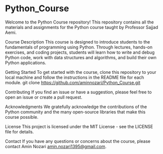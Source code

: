 # Python_Course
Welcome to the Python Course repository! This repository contains all the materials and assignments for the Python course taught by Professor Sajjad Aemi.

Course Description
This course is designed to introduce students to the fundamentals of programming using Python. Through lectures, hands-on exercises, and coding projects, students will learn how to write and debug Python code, work with data structures and algorithms, and build their own Python applications.

Getting Started
To get started with the course, clone this repository to your local machine and follow the instructions in the README file for each module.
git clone https://github.com/aminnozari/Python_Course.git

Contributing
If you find an issue or have a suggestion, please feel free to open an issue or create a pull request.

Acknowledgments
We gratefully acknowledge the contributions of the Python community and the many open-source libraries that make this course possible.

License
This project is licensed under the MIT License - see the LICENSE file for details.

Contact
If you have any questions or concerns about the course, please contact Amin Nozari amin.nozari1395@gmail.com.
